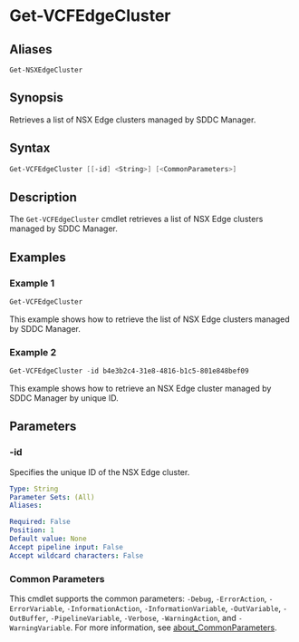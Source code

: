 # Get-VCFEdgeCluster

## Aliases

`Get-NSXEdgeCluster`

## Synopsis

Retrieves a list of NSX Edge clusters managed by SDDC Manager.

## Syntax

```powershell
Get-VCFEdgeCluster [[-id] <String>] [<CommonParameters>]
```

## Description

The `Get-VCFEdgeCluster` cmdlet retrieves a list of NSX Edge clusters managed by SDDC Manager.

## Examples

### Example 1

```powershell
Get-VCFEdgeCluster
```

This example shows how to retrieve the list of NSX Edge clusters managed by SDDC Manager.

### Example 2

```powershell
Get-VCFEdgeCluster -id b4e3b2c4-31e8-4816-b1c5-801e848bef09
```

This example shows how to retrieve an NSX Edge cluster managed by SDDC Manager by unique ID.

## Parameters

### -id

Specifies the unique ID of the NSX Edge cluster.

```yaml
Type: String
Parameter Sets: (All)
Aliases:

Required: False
Position: 1
Default value: None
Accept pipeline input: False
Accept wildcard characters: False
```

### Common Parameters

This cmdlet supports the common parameters: `-Debug`, `-ErrorAction`, `-ErrorVariable`, `-InformationAction`, `-InformationVariable`, `-OutVariable`, `-OutBuffer`, `-PipelineVariable`, `-Verbose`, `-WarningAction`, and `-WarningVariable`. For more information, see [about_CommonParameters](http://go.microsoft.com/fwlink/?LinkID=113216).
